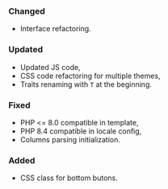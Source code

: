 ### Changed
- Interface refactoring.

### Updated
- Updated JS code,
- CSS code refactoring for multiple themes,
- Traits renaming with `T` at the beginning.

### Fixed
- PHP <= 8.0 compatible in template,
- PHP 8.4 compatible in locale config,
- Columns parsing initialization.

### Added
- CSS class for bottom butons.
